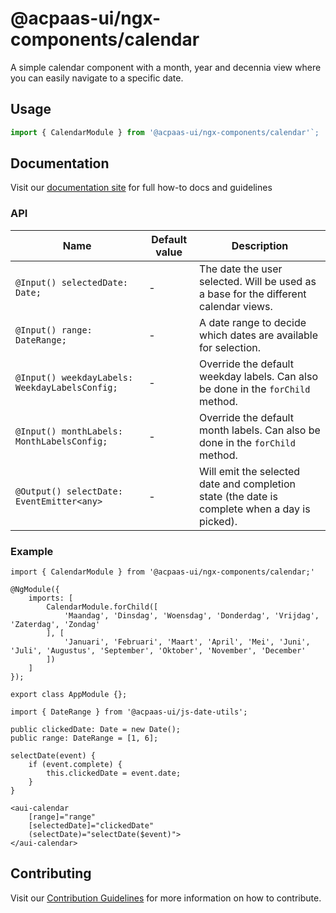 # @acpaas-ui/ngx-components/calendar

A simple calendar component with a month, year and decennia view where you can easily navigate to a specific date.

## Usage

```javascript
import { CalendarModule } from '@acpaas-ui/ngx-components/calendar'`;
```

## Documentation

Visit our [documentation site](https://acpaas-ui.digipolis.be/) for full how-to docs and guidelines

### API

| Name         | Default value | Description |
| -----------  | ------ | -------------------------- |
| `@Input() selectedDate: Date;` | - | The date the user selected. Will be used as a base for the different calendar views. |
| `@Input() range: DateRange;` | - | A date range to decide which dates are available for selection. |
| `@Input() weekdayLabels: WeekdayLabelsConfig;` | - | Override the default weekday labels. Can also be done in the `forChild` method. |
| `@Input() monthLabels: MonthLabelsConfig;` | - | Override the default month labels. Can also be done in the `forChild` method. |
| `@Output() selectDate: EventEmitter<any>` | - | Will emit the selected date and completion state (the date is complete when a day is picked). |

### Example

```
import { CalendarModule } from '@acpaas-ui/ngx-components/calendar;'

@NgModule({
    imports: [
        CalendarModule.forChild([
            'Maandag', 'Dinsdag', 'Woensdag', 'Donderdag', 'Vrijdag', 'Zaterdag', 'Zondag'
        ], [
            'Januari', 'Februari', 'Maart', 'April', 'Mei', 'Juni', 'Juli', 'Augustus', 'September', 'Oktober', 'November', 'December'
        ])
    ]
});

export class AppModule {};
```

```
import { DateRange } from '@acpaas-ui/js-date-utils';

public clickedDate: Date = new Date();
public range: DateRange = [1, 6];

selectDate(event) {
    if (event.complete) {
        this.clickedDate = event.date;
    }
}
```

```
<aui-calendar
    [range]="range"
    [selectedDate]="clickedDate"
    (selectDate)="selectDate($event)">
</aui-calendar>
```

## Contributing

Visit our [Contribution Guidelines](./contribute.md) for more information on how to contribute.
